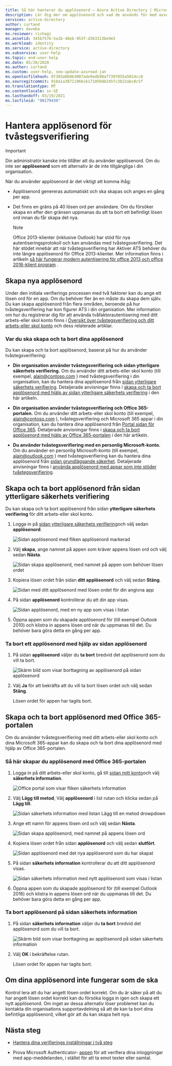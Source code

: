 ```yaml
---
title: Så här hanterar du applösenord – Azure Active Directory | Microsoft Docs
description: Lär dig mer om applösenord och vad de används för med avseende på tvåstegsverifiering.
services: active-directory
author: curtand
manager: daveba
ms.reviewer: richagi
ms.assetid: 345b757b-5a2b-48eb-953f-d363313be9e5
ms.workload: identity
ms.service: active-directory
ms.subservice: user-help
ms.topic: end-user-help
ms.date: 05/28/2020
ms.author: curtand
ms.custom: user-help, seo-update-azuread-jan
ms.openlocfilehash: 07303a0b0b3007ade9adb90af7397855a5014cc0
ms.sourcegitcommit: 910a1a38711966cb171050db245fc3b22abc8c5f
ms.translationtype: MT
ms.contentlocale: sv-SE
ms.lasthandoff: 03/19/2021
ms.locfileid: "98179430"
---
```

# <a name="manage-app-passwords-for-two-step-verification"></a>Hantera applösenord för tvåstegsverifiering

> [!Important]
>Din administratör kanske inte tillåter att du använder applösenord. Om du inte ser **applösenord** som ett alternativ är de inte tillgängliga i din organisation.

När du använder applösenord är det viktigt att komma ihåg:

- Applösenord genereras automatiskt och ska skapas och anges en gång per app.

- Det finns en gräns på 40 lösen ord per användare. Om du försöker skapa en efter den gränsen uppmanas du att ta bort ett befintligt lösen ord innan du får skapa det nya.

    >[!Note]
    >Office 2013-klienter (inklusive Outlook) har stöd för nya autentiseringsprotokoll och kan användas med tvåstegsverifiering. Det här stödet innebär att när tvåstegsverifiering har Aktiver ATS behöver du inte längre applösenord för Office 2013-klienter. Mer information finns i artikeln [så här fungerar modern autentisering för office 2013 och office 2016-klient program](https://support.office.com/article/how-modern-authentication-works-for-office-2013-and-office-2016-client-apps-e4c45989-4b1a-462e-a81b-2a13191cf517) .

## <a name="create-new-app-passwords"></a>Skapa nya applösenord

Under den initiala verifierings processen med två faktorer kan du ange ett lösen ord för en app. Om du behöver fler än en måste du skapa dem själv. Du kan skapa applösenord från flera områden, beroende på hur tvåstegsverifiering har kon figurer ATS i din organisation. Mer information om hur du registrerar dig för att använda tvåfaktorautentisering med ditt arbets-eller skol konto finns i [Översikt över tvåstegsverifiering och ditt arbets-eller skol konto](multi-factor-authentication-end-user-first-time.md) och dess relaterade artiklar.

### <a name="where-to-create-and-delete-your-app-passwords"></a>Var du ska skapa och ta bort dina applösenord

Du kan skapa och ta bort applösenord, baserat på hur du använder tvåstegsverifiering:

- **Din organisation använder tvåstegsverifiering och sidan ytterligare säkerhets verifiering.** Om du använder ditt arbets-eller skol konto (till exempel, alain@contoso.com ) med tvåstegsverifiering i din organisation, kan du hantera dina applösenord från [sidan ytterligare säkerhets verifiering](https://account.activedirectory.windowsazure.com/Proofup.aspx). Detaljerade anvisningar finns i [skapa och ta bort applösenord med hjälp av sidan ytterligare säkerhets verifiering](#create-and-delete-app-passwords-from-the-additional-security-verification-page) i den här artikeln.

- **Din organisation använder tvåstegsverifiering och Office 365-portalen.** Om du använder ditt arbets-eller skol konto (till exempel, alain@contoso.com ), tvåstegsverifiering och Microsoft 365 appar i din organisation, kan du hantera dina applösenord från [Portal sidan för Office 365](https://www.office.com). Detaljerade anvisningar finns i [skapa och ta bort applösenord med hjälp av Office 365-portalen](#create-and-delete-app-passwords-using-the-office-365-portal) i den här artikeln.

- **Du använder tvåstegsverifiering med en personlig Microsoft-konto.** Om du använder en personlig Microsoft-konto (till exempel, alain@outlook.com ) med tvåstegsverifiering kan du hantera dina applösenord från [sidan grundläggande säkerhet](https://account.microsoft.com/security/). Detaljerade anvisningar finns i [använda applösenord med appar som inte stöder tvåstegsverifiering](https://support.microsoft.com/help/12409/microsoft-account-app-passwords-and-two-step-verification).

## <a name="create-and-delete-app-passwords-from-the-additional-security-verification-page"></a>Skapa och ta bort applösenord från sidan ytterligare säkerhets verifiering

Du kan skapa och ta bort applösenord från sidan **ytterligare säkerhets verifiering** för ditt arbets-eller skol konto.

1. Logga in på [sidan ytterligare säkerhets verifiering](https://account.activedirectory.windowsazure.com/Proofup.aspx)och välj sedan **applösenord**.

    ![Sidan applösenord med fliken applösenord markerad](media/multi-factor-authentication-end-user-app-passwords/mfa-app-passwords-page.png)

2. Välj **skapa**, ange namnet på appen som kräver appens lösen ord och välj sedan **Nästa**.

    ![Sidan skapa applösenord, med namnet på appen som behöver lösen ordet](media/multi-factor-authentication-end-user-app-passwords/mfa-create-app-password-page.png)

3. Kopiera lösen ordet från sidan **ditt applösenord** och välj sedan **Stäng**.

    ![Sidan med ditt applösenord med lösen ordet för din angivna app](media/multi-factor-authentication-end-user-app-passwords/mfa-your-app-password-page.png)

4. På sidan **applösenord** kontrollerar du att din app visas.

    ![Sidan applösenord, med en ny app som visas i listan](media/multi-factor-authentication-end-user-app-passwords/mfa-app-passwords-page-with-new-password.png)  

5. Öppna appen som du skapade applösenord för (till exempel Outlook 2010) och klistra in appens lösen ord när du uppmanas till det. Du behöver bara göra detta en gång per app.

### <a name="to-delete-an-app-password-using-the-app-passwords-page"></a>Ta bort ett applösenord med hjälp av sidan applösenord

1. På sidan **applösenord** väljer du **ta bort** bredvid det applösenord som du vill ta bort.

   ![Skärm bild som visar borttagning av applösenord på sidan applösenord](media/multi-factor-authentication-end-user-app-passwords/mfa-app-passwords-page-delete.png)

2. Välj **Ja** för att bekräfta att du vill ta bort lösen ordet och välj sedan **Stäng**.

    Lösen ordet för appen har tagits bort.

## <a name="create-and-delete-app-passwords-using-the-office-365-portal"></a>Skapa och ta bort applösenord med Office 365-portalen

Om du använder tvåstegsverifiering med ditt arbets-eller skol konto och dina Microsoft 365-appar kan du skapa och ta bort dina applösenord med hjälp av Office 365-portalen.

### <a name="to-create-app-passwords-using-the-office-365-portal"></a>Så här skapar du applösenord med Office 365-portalen

1. Logga in på ditt arbets-eller skol konto, gå till [sidan mitt konto](https://myaccount.microsoft.com)och välj **säkerhets information**.

    ![Office portal som visar fliken säkerhets information](media/multi-factor-authentication-end-user-app-passwords/mfa-security-info.png)

2. Välj **Lägg till metod**, Välj **applösenord** i list rutan och klicka sedan på **Lägg till**.

    ![Sidan säkerhets information med listan Lägg till en metod drowpdown](media/multi-factor-authentication-end-user-app-passwords/mfa-add-method.png)

3. Ange ett namn för appens lösen ord och välj sedan **Nästa**.

    ![Sidan skapa applösenord, med namnet på appens lösen ord](media/multi-factor-authentication-end-user-app-passwords/mfa-enter-app-password-name.png)

4. Kopiera lösen ordet från sidan **applösenord** och välj sedan **slutfört**.

    ![Sidan applösenord med det nya applösenord som du har skapat](media/multi-factor-authentication-end-user-app-passwords/mfa-copy-app-password.png)

5. På sidan **säkerhets information** kontrollerar du att ditt applösenord visas.

    ![Sidan säkerhets information med nytt applösenord som visas i listan](media/multi-factor-authentication-end-user-app-passwords/mfa-verify-app-password.png)  

6. Öppna appen som du skapade applösenord för (till exempel Outlook 2016) och klistra in appens lösen ord när du uppmanas till det. Du behöver bara göra detta en gång per app.

### <a name="to-delete-app-passwords-using-the-security-info-page"></a>Ta bort applösenord på sidan säkerhets information

1. På sidan **säkerhets information** väljer du **ta bort** bredvid det applösenord som du vill ta bort.

   ![Skärm bild som visar borttagning av applösenord på sidan säkerhets information](media/multi-factor-authentication-end-user-app-passwords/mfa-delete-app-password.png)

2. Välj **OK** i bekräftelse rutan.

    Lösen ordet för appen har tagits bort.

## <a name="if-your-app-passwords-arent-working-properly"></a>Om dina applösenord inte fungerar som de ska

Kontrol lera att du har angett lösen ordet korrekt. Om du är säker på att du har angett lösen ordet korrekt kan du försöka logga in igen och skapa ett nytt applösenord. Om inget av dessa alternativ löser problemet kan du kontakta din organisations supportavdelning så att de kan ta bort dina befintliga applösenord, vilket gör att du kan skapa helt nya.

## <a name="next-steps"></a>Nästa steg

- [Hantera dina verifierings inställningar i två steg](multi-factor-authentication-end-user-manage-settings.md)

- Prova Microsoft Authenticator- [appen](user-help-auth-app-download-install.md) för att verifiera dina inloggningar med app-meddelanden, i stället för att ta emot texter eller samtal.
